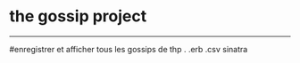 # the gossip project
***
#enregistrer et afficher tous les gossips de thp .
 .erb 
 .csv 
 sinatra 

